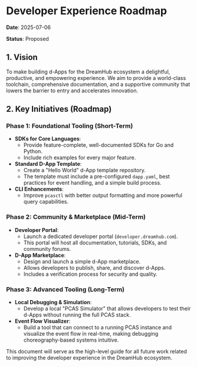 # Developer Experience Roadmap

**Date**: 2025-07-06

**Status**: Proposed

## 1. Vision

To make building d-Apps for the DreamHub ecosystem a delightful, productive, and empowering experience. We aim to provide a world-class toolchain, comprehensive documentation, and a supportive community that lowers the barrier to entry and accelerates innovation.

## 2. Key Initiatives (Roadmap)

### Phase 1: Foundational Tooling (Short-Term)

*   **SDKs for Core Languages**:
    *   Provide feature-complete, well-documented SDKs for Go and Python.
    *   Include rich examples for every major feature.
*   **Standard D-App Template**:
    *   Create a "Hello World" d-App template repository.
    *   The template must include a pre-configured `dapp.yaml`, best practices for event handling, and a simple build process.
*   **CLI Enhancements**:
    *   Improve `pcasctl` with better output formatting and more powerful query capabilities.

### Phase 2: Community & Marketplace (Mid-Term)

*   **Developer Portal**:
    *   Launch a dedicated developer portal (`developer.dreamhub.com`).
    *   This portal will host all documentation, tutorials, SDKs, and community forums.
*   **D-App Marketplace**:
    *   Design and launch a simple d-App marketplace.
    *   Allows developers to publish, share, and discover d-Apps.
    *   Includes a verification process for security and quality.

### Phase 3: Advanced Tooling (Long-Term)

*   **Local Debugging & Simulation**:
    *   Develop a local "PCAS Simulator" that allows developers to test their d-Apps without running the full PCAS stack.
*   **Event Flow Visualizer**:
    *   Build a tool that can connect to a running PCAS instance and visualize the event flow in real-time, making debugging choreography-based systems intuitive.

This document will serve as the high-level guide for all future work related to improving the developer experience in the DreamHub ecosystem.